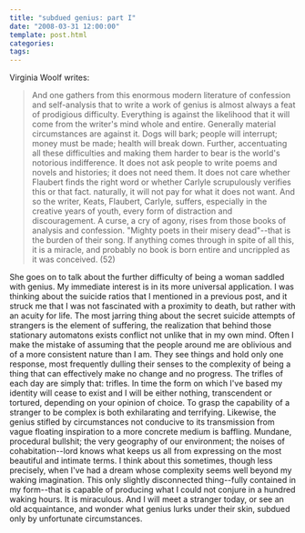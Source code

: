 ```yaml
---
title: "subdued genius: part I"
date: "2008-03-31 12:00:00"
template: post.html
categories: 
tags: 
---
```


Virginia Woolf writes: 

> And one gathers from this enormous modern literature of confession and self-analysis that to write a work of genius is almost always a feat of prodigious difficulty. Everything is against the likelihood that it will come from the writer's mind whole and entire. Generally material circumstances are against it. Dogs will bark; people will interrupt; money must be made; health will break down. Further, accentuating all these difficulties and making them harder to bear is the world's notorious indifference. It does not ask people to write poems and novels and histories; it does not need them. It does not care whether Flaubert finds the right word or whether Carlyle scrupulously verifies this or that fact. naturally, it will not pay for what it does not want. And so the writer, Keats, Flaubert, Carlyle, suffers, especially in the creative years of youth, every form of distraction and discouragement. A curse, a cry of agony, rises from those books of analysis and confession. "Mighty poets in their misery dead"--that is the burden of their song. If anything comes through in spite of all this, it is a miracle, and probably no book is born entire and uncrippled as it was conceived. (52) 

She goes on to talk about the further difficulty of being a woman saddled with genius. My immediate interest is in its more universal application. I was thinking about the suicide ratios that I mentioned in a previous post, and it struck me that I was not fascinated with a proximity to death, but rather with an acuity for life. The most jarring thing about the secret suicide attempts of strangers is the element of suffering, the realization that behind those stationary automatons exists conflict not unlike that in my own mind. Often I make the mistake of assuming that the people around me are oblivious and of a more consistent nature than I am. They see things and hold only one response, most frequently dulling their senses to the complexity of being a thing that can effectively make no change and no progress. The trifles of each day are simply that: trifles. In time the form on which I've based my identity will cease to exist and I will be either nothing, transcendent or tortured, depending on your opinion of choice. To grasp the capability of a stranger to be complex is both exhilarating and terrifying. Likewise, the genius stifled by circumstances not conducive to its transmission from vague floating inspiration to a more concrete medium is baffling. Mundane, procedural bullshit; the very geography of our environment; the noises of cohabitation--lord knows what keeps us all from expressing on the most beautiful and intimate terms. I think about this sometimes, though less precisely, when I've had a dream whose complexity seems well beyond my waking imagination. This only slightly disconnected thing--fully contained in my form--that is capable of producing what I could not conjure in a hundred waking hours. It is miraculous. And I will meet a stranger today, or see an old acquaintance, and wonder what genius lurks under their skin, subdued only by unfortunate circumstances.
